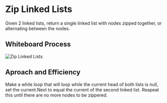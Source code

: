 # Zip Linked Lists

Given 2 linked lists, return a single linked list with nodes zipped together, or alternating between the nodes.

## Whiteboard Process

![Zip Linked Lists](./linkedlistzip.jpg)

## Aproach and Efficiency

Make a while loop that will loop while the current head of both lists is null, set the current.Next to equal the current of the second linked list. Reapeat this until there are no more nodes to be zippered.